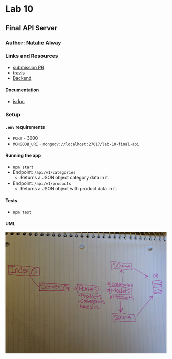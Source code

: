 # Lab 10

## Final API Server

### Author: Natalie Alway

### Links and Resources
* [submission PR]()
* [travis]()
* [Backend](https://lab10-api-server.herokuapp.com/)


#### Documentation
* [jsdoc](https://github.com/nataliealway-401-advanced-javascript/lab-10-final-api-server/tree/lab10/docs)

### Setup
#### `.env` requirements
* `PORT` - 3000
* `MONGODB_URI` - `mongodv://localhost:27017/lab-10-final-api`

#### Running the app
* `npm start`
* Endpoint: `/api/v1/categories`
  * Returns a JSON object category data in it.
* Endpoint: `/api/v1/products`
  * Returns a JSON object with product data in it.
  
#### Tests
* `npm test`

#### UML
![UML](./assets/lab10UML.jpg)
